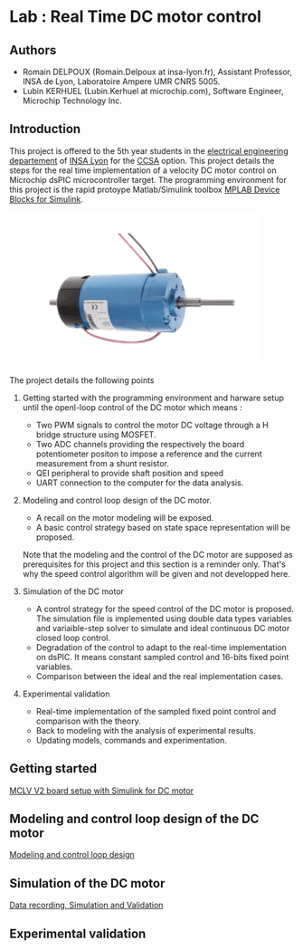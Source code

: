 # Lab : Real Time DC motor control

## Authors

* Romain DELPOUX \(Romain.Delpoux at insa-lyon.fr\), Assistant Professor, INSA de Lyon, Laboratoire Ampere UMR CNRS 5005.
* Lubin KERHUEL \(Lubin.Kerhuel at microchip.com\), Software Engineer, Microchip Technology Inc.

## Introduction

This project is offered to the 5th year students in the [electrical engineering departement](http://ge.insa-lyon.fr) of [INSA Lyon](http://www.insa-lyon.fr) for the [CCSA](http://ge-option5a.insa-lyon.fr/content/ccsa-commande-de-convertisseurs-et-de-systemes-dactionnement) option. This project details the steps for the real time implementation of a velocity DC motor control on Microchip dsPIC microcontroller target. The programming environment for this project is the rapid protoype Matlab/Simulink toolbox [MPLAB Device Blocks for Simulink](https://www.microchip.com/DevelopmentTools/ProductDetails/sw007023#utm_source=MicroSolutions&utm_medium=Link&utm_term=FY16Q4&utm_content=DevTools&utm_campaign=Article).

![Motor Pravalux](.gitbook/assets/motorpravalux.png)

The project details the following points

1. Getting started with the programming environment and harware setup until the openl-loop control of the DC motor which means :
   * Two PWM signals to control the motor DC voltage through a H bridge structure using MOSFET.
   * Two ADC channels providing the respectively the board potentiometer positon to impose a reference and the current measurement from a shunt resistor. 
   * QEI peripheral to provide shaft position and speed
   * UART connection to the computer for the data analysis. 
2. Modeling and control loop design of the DC motor.

   * A recall on the motor modeling will be exposed.
   * A basic control strategy based on state space representation will be proposed.

   Note that the modeling and the control of the DC motor are supposed as prerequisites for this project and this section is a reminder only. That's why the speed control algorithm will be given and not developped here.

3. Simulation of the DC motor
   * A control strategy for the speed control of the DC motor is proposed. The simulation file is implemented using double data types variables and variaible-step solver to simulate and ideal continuous DC motor closed loop control.
   * Degradation of the control to adapt to the real-time implementation on dsPIC. It means constant sampled control and 16-bits fixed point variables. 
   * Comparison between the ideal and the real implementation cases. 
4. Experimental validation
   * Real-time implementation of the sampled fixed point control and comparison with the theory. 
   * Back to modeling with the analysis of experimental results.
   * Updating models, commands and experimentation.

## Getting started

[MCLV V2 board setup with Simulink for DC motor](https://github.com/rdelpoux/INSA_TP_CommandeTempsReel_MCC/tree/e5152949a3f60ba1e0c75a98ebc9fb2c29007742/Experimentations/01_Hardware_setup/README.md)

## Modeling and control loop design of the DC motor

[Modeling and control loop design](https://rtdc.ctrl-elec.fr/control-loop-design)

## Simulation of the DC motor

[Data recording, Simulation and Validation](https://github.com/rdelpoux/INSA_TP_CommandeTempsReel_MCC/tree/e5152949a3f60ba1e0c75a98ebc9fb2c29007742/Experimentations/05_Log_Model_And_Simulation/README.md)

## Experimental validation


